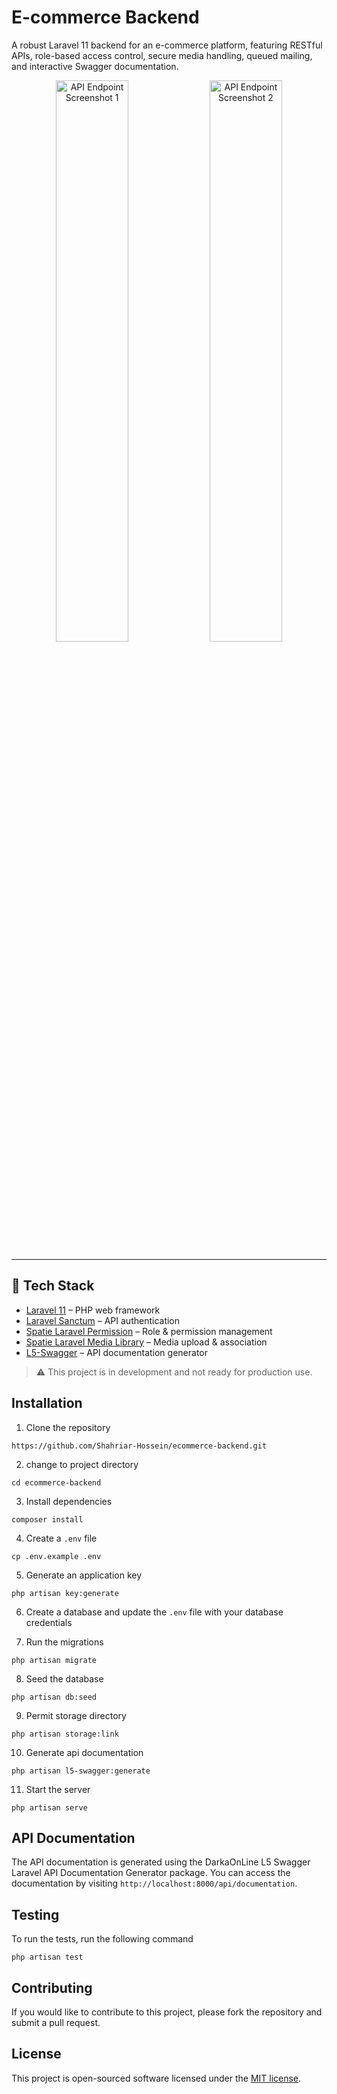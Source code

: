 # E-commerce Backend

A robust Laravel 11 backend for an e-commerce platform, featuring RESTful APIs, role-based access control, secure media handling, queued mailing, and interactive Swagger documentation.

<p align="center">
  <img src="docs/images/api-endpoints-1.png" alt="API Endpoint Screenshot 1" width="48%" />
  <img src="docs/images/api-endpoints-2.png" alt="API Endpoint Screenshot 2" width="48%" />
</p>

---

## 🔧 Tech Stack

- [Laravel 11](https://laravel.com) – PHP web framework
- [Laravel Sanctum](https://laravel.com/docs/11.x/sanctum) – API authentication
- [Spatie Laravel Permission](https://spatie.be/docs/laravel-permission/v5/introduction) – Role & permission management
- [Spatie Laravel Media Library](https://spatie.be/docs/laravel-medialibrary/v9/introduction) – Media upload & association
- [L5-Swagger](https://github.com/DarkaOnLine/L5-Swagger) – API documentation generator

> ⚠️ This project is in development and not ready for production use.

## Installation

1. Clone the repository
```
https://github.com/Shahriar-Hossein/ecommerce-backend.git
```

2. change to project directory
```
cd ecommerce-backend
```

3. Install dependencies
```
composer install
```

4. Create a `.env` file
```
cp .env.example .env
```

5. Generate an application key
```
php artisan key:generate
```

6. Create a database and update the `.env` file with your database credentials

7. Run the migrations
```
php artisan migrate
```

8. Seed the database
```
php artisan db:seed
```

9. Permit storage directory
```
php artisan storage:link
```

10. Generate api documentation
```
php artisan l5-swagger:generate
```

11. Start the server
```
php artisan serve
```

## API Documentation

The API documentation is generated using the DarkaOnLine L5 Swagger Laravel API Documentation Generator package. You can access the documentation by visiting `http://localhost:8000/api/documentation`.

## Testing

To run the tests, run the following command
```
php artisan test
```

## Contributing

If you would like to contribute to this project, please fork the repository and submit a pull request.

## License

This project is open-sourced software licensed under the [MIT license](https://opensource.org/licenses/MIT).

